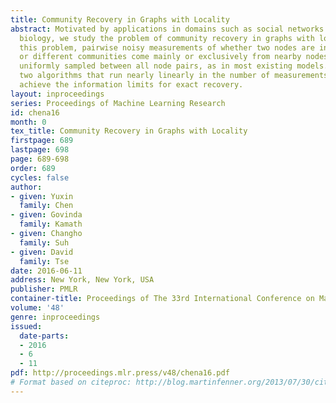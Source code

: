 ```yaml
---
title: Community Recovery in Graphs with Locality
abstract: Motivated by applications in domains such as social networks and computational
  biology, we study the problem of community recovery in graphs with locality. In
  this problem, pairwise noisy measurements of whether two nodes are in the same community
  or different communities come mainly or exclusively from nearby nodes rather than
  uniformly sampled between all node pairs, as in most existing models. We present
  two algorithms that run nearly linearly in the number of measurements and which
  achieve the information limits for exact recovery.
layout: inproceedings
series: Proceedings of Machine Learning Research
id: chena16
month: 0
tex_title: Community Recovery in Graphs with Locality
firstpage: 689
lastpage: 698
page: 689-698
order: 689
cycles: false
author:
- given: Yuxin
  family: Chen
- given: Govinda
  family: Kamath
- given: Changho
  family: Suh
- given: David
  family: Tse
date: 2016-06-11
address: New York, New York, USA
publisher: PMLR
container-title: Proceedings of The 33rd International Conference on Machine Learning
volume: '48'
genre: inproceedings
issued:
  date-parts:
  - 2016
  - 6
  - 11
pdf: http://proceedings.mlr.press/v48/chena16.pdf
# Format based on citeproc: http://blog.martinfenner.org/2013/07/30/citeproc-yaml-for-bibliographies/
---
```

